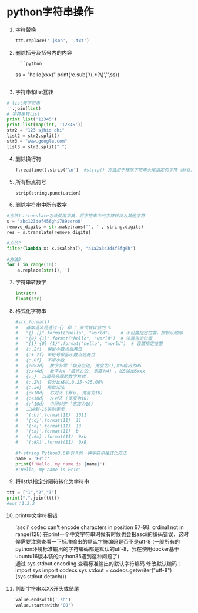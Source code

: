 # python字符串操作
1. 字符替换  

	```python
	ttt.replace('.json', '.txt')
	```
	
2. 删除括号及括号内的内容 

		```python
	ss = "hello(xxx)" 
	print(re.sub('\\(.*?\\)','',ss))
	```
	
3. 字符串和list互转

```python
# list转字符串
''.join(list)
# 字符串转list
print list('12345')
print list(map(int, '12345'))
str2 = "123 sjhid dhi"
list2 = str2.split()
str3 = "www.google.com"
list3 = str3.split(".") 
```


4. 删除换行符

    ```python
    f.readline().strip('\n')  #strip() 方法用于移除字符串头尾指定的字符（默认为空格）
    ```

5. 所有标点符号  

    ```python
    strip(string.punctuation)
    ```

6. 删除字符串中所有数字
```python
#方法1：translate方法使用字典，将字符串中的字符转换为其他字符
s = 'abc123def456ghi789zero0'
remove_digits = str.maketrans('', '', string.digits)
res = s.translate(remove_digits)

#方法2
filter(lambda x: x.isalpha(), "a1a2a3s3d4f5fg6h")
        	
#方法3		
for i in range(10):
	a.replace(str(i),'')
```
7. 字符串转数字

    ```python
    int(str)
    float(str)
    ```

8. 格式化字符串

    ```python
    #str.format()
    #	基本语法是通过 {} 和 : 来代替以前的 %
    #	"{} {}".format("hello", "world")    # 不设置指定位置，按默认顺序
    #	"{0} {1}".format("hello", "world")  # 设置指定位置
    #	"{1} {0} {1}".format("hello", "world")  # 设置指定位置
    #	{:.2f}  保留小数点后两位
    #	{:+.2f} 带符号保留小数点后两位
    #	{:.0f}  不带小数
    #	{:0>2d}  数字补零 (填充左边, 宽度为2),如5输出为05
    #	{:x<4d}  数字补x (填充右边, 宽度为4) ，如5输出5xxx
    #	{:,}  以逗号分隔的数字格式
    #	{:.2%}  百分比格式,0.25->25.00%
    #	{:.2e}  指数记法
    #	{:>10d}  右对齐 (默认, 宽度为10)
    #	{:<10d}  左对齐 (宽度为10)
    #	{:^10d}  中间对齐 (宽度为10)
    #	二进制-16进制表示
    #	'{:b}'.format(11)  1011
    #	'{:d}'.format(11)  11
    #	'{:o}'.format(11)  13
    #	'{:x}'.format(11)  b
    #	'{:#x}'.format(11)  0xb
    #	'{:#X}'.format(11)  0xB
        
    #f-string Python3.6新引入的一种字符串格式化方法
    name = 'Eric'
    print(f'Hello, my name is {name}')
    #'Hello, my name is Eric'
    ```

9. 将list以指定分隔符转化为字符串

```python
ttt = ["1","2","3"]
print(",".join(ttt))
#out：1,2,3  
```

10. print中文字符报错

     'ascii' codec can't encode characters in position 97-98: ordinal not in range(128)
    在print一个中文字符串时候有时候也会报ascii的编码错误，这时候需要注意查看一下标准输出的默认字符编码是否不是utf-8 (一般所有的python环境标准输出的字符编码都是默认的utf-8，我在使用docker基于ubuntu16版本装的python35遇到这种问题了)  
    通过  sys.stdout.encoding  查看标准输出的默认字符编码
    修改默认编码：
    import sys
    import codecs
    sys.stdout = codecs.getwriter("utf-8")(sys.stdout.detach())

11. 判断字符串以XX开头或结尾

    ```python
    value.endswith('.sh')
    value.startswith('00')
    ```

    